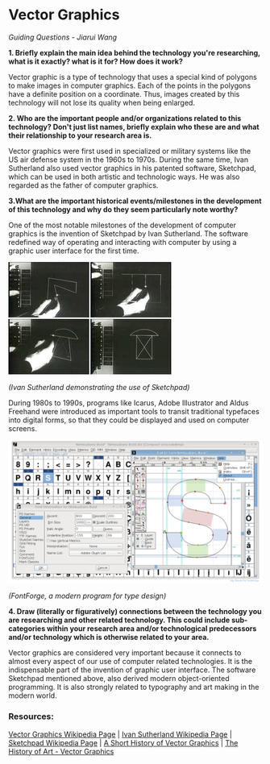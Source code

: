 # Vector Graphics
*Guiding Questions - Jiarui Wang*

**1. Briefly explain the main idea behind the technology you're researching, what is it exactly? what is it for? How does it work?**

Vector graphic is a type of technology that uses a special kind of polygons to make images in computer graphics. Each of the points in the polygons have a definite position on a coordinate. Thus, images created by this technology will not lose its quality when being enlarged.

**2. Who are the important people and/or organizations related to this technology? Don't just list names, briefly explain who these are and what their relationship to your research area is.**

Vector graphics were first used in specialized or military systems like the US air defense system in the 1960s to 1970s. During the same time, Ivan Sutherland also used vector graphics in his patented software, Sketchpad, which can be used in both artistic and technologic ways. He was also regarded as the father of computer graphics.

**3.What are the important historical events/milestones in the development of this technology and why do they seem particularly note worthy?**

One of the most notable milestones of the development of computer graphics is the invention of Sketchpad by Ivan Sutherland. The software redefined way of operating and interacting with computer by using a graphic user interface for the first time.

![Sketchpad](Sketchpad.jpg)

*(Ivan Sutherland demonstrating the use of Sketchpad)*

During 1980s to 1990s, programs like Icarus, Adobe Illustrator and Aldus Freehand were introduced as important tools to transit traditional typefaces into digital forms, so that they could be displayed and used on computer screens.

![FontForge](FontForge.png)

*(FontForge, a modern program for type design)*

**4. Draw (literally or figuratively) connections between the technology you are researching and other related technology. This could include sub-categories within your research area and/or technological predecessors and/or technology which is otherwise related to your area.**

Vector graphics are considered very important because it connects to almost every aspect of our use of computer related technologies. It is the indispensable part of the invention of graphic user interface. The software Sketchpad mentioned above, also derived modern object-oriented programming. It is also strongly related to typography and art making in the modern world.

### Resources:
[Vector Graphics Wikipedia Page](https://en.wikipedia.org/wiki/Vector_graphics) |
[Ivan Sutherland Wikipedia Page](https://en.wikipedia.org/wiki/Ivan_Sutherland) |
[Sketchpad Wikipedia Page](https://en.wikipedia.org/wiki/Sketchpad) |
[A Short History of Vector Graphics](http://www.coalesceideas.com/a-short-history-of-vector-graphics/) |
[The History of Art - Vector Graphics](https://domism.deviantart.com/journal/The-History-of-Art-Vector-Graphics-273798055)

